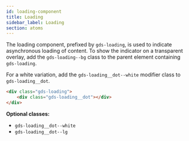 ```yaml
---
id: loading-component
title: Loading
sidebar_label: Loading
section: atoms
---
```


The loading component, prefixed by `gds-loading`, is used to indicate asynchronous loading of content. To show the indicator on a transparent overlay, add the `gds-loading--bg` class to the parent element containing `gds-loading`.

For a white variation, add the `gds-loading__dot--white` modifier class to `gds-loading__dot`.

<div class="gds-loading" style="position: relative; top: auto; left: 13px; margin-top: 0.8em">
    <div class="gds-loading__dot" style="position: relative; top: 0; left: 0"></div>
</div>

```html
<div class="gds-loading">
    <div class="gds-loading__dot"></div>
</div>
```

__Optional classes:__

- `gds-loading__dot--white`
- `gds-loading__dot--lg`
